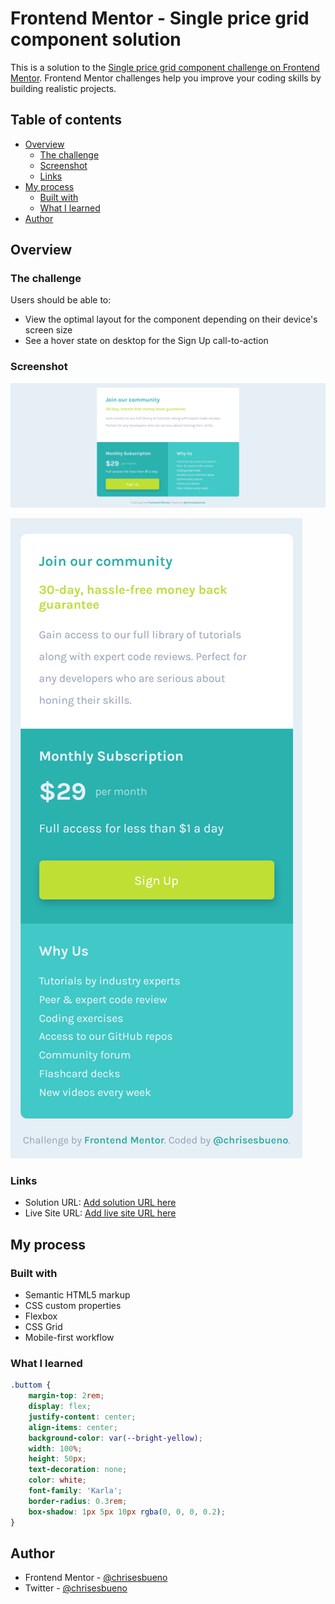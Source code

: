 # Frontend Mentor - Single price grid component solution

This is a solution to the [Single price grid component challenge on Frontend Mentor](https://www.frontendmentor.io/challenges/single-price-grid-component-5ce41129d0ff452fec5abbbc). Frontend Mentor challenges help you improve your coding skills by building realistic projects. 

## Table of contents

- [Overview](#overview)
  - [The challenge](#the-challenge)
  - [Screenshot](#screenshot)
  - [Links](#links)
- [My process](#my-process)
  - [Built with](#built-with)
  - [What I learned](#what-i-learned)
- [Author](#author)

## Overview

### The challenge

Users should be able to:

- View the optimal layout for the component depending on their device's screen size
- See a hover state on desktop for the Sign Up call-to-action

### Screenshot

![](./Desktop.png)

![](./Mobile.png)

### Links

- Solution URL: [Add solution URL here](https://www.frontendmentor.io/solutions/single-price-grid-component-tJdI8Bf43M)
- Live Site URL: [Add live site URL here](https://chrisesbueno.github.io/single-price/)

## My process

### Built with

- Semantic HTML5 markup
- CSS custom properties
- Flexbox
- CSS Grid
- Mobile-first workflow

### What I learned

```css
.buttom {
    margin-top: 2rem;
    display: flex;
    justify-content: center;
    align-items: center;
    background-color: var(--bright-yellow);
    width: 100%;
    height: 50px;
    text-decoration: none;
    color: white;
    font-family: 'Karla';
    border-radius: 0.3rem;
    box-shadow: 1px 5px 10px rgba(0, 0, 0, 0.2);
}
```

## Author

- Frontend Mentor - [@chrisesbueno](https://www.frontendmentor.io/profile/chrisesbueno)
- Twitter - [@chrisesbueno](https://www.twitter.com/chrisesbueno)
